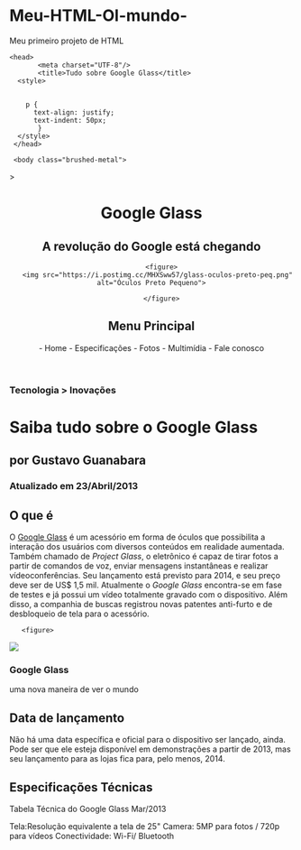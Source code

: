 # Meu-HTML-Ol-mundo-
Meu primeiro projeto de HTML 
<!DOCTYPE html>

   <html lang="pt-br">
     
    <head>
           <meta charset="UTF-8"/>
           <title>Tudo sobre Google Glass</title>
      <style>
     
        
        p {
          text-align: justify;
          text-indent: 50px;
           }
      </style>
     </head>
     
     <body class="brushed-metal">

  <!-- seu conteúdo -->

</body>
     <div id="interface">>
       <header id="cabesario">
     <hgroup>
<h1>Google Glass</h1>
<h2>A revolução do Google está chegando</h2>
</hgroup>

         <figure>
       <img src="https://i.postimg.cc/MHXSww57/glass-oculos-preto-peq.png" alt="Óculos Preto Pequeno">

         </figure>
<h2>Menu Principal</h2>
<p>- Home
- Especificações
- Fotos
- Multimídia
- Fale conosco</p>

   </header>      
 <hgroup>        
<h3>Tecnologia > Inovações</h3>
<h1>Saiba tudo sobre o Google Glass</h1>
<h2>por Gustavo Guanabara</h2>
<h3>Atualizado em 23/Abril/2013</h3>
</hroup>
       
       
<h2>O que é</h2>
<p>O <span style="text-decoration: underline;">Google Glass</span> é um acessório em forma de óculos que possibilita a interação dos usuários com diversos conteúdos em realidade aumentada. Também chamado de <i>Project Glass</i>, o eletrônico é capaz de tirar fotos a partir de comandos de voz, enviar mensagens instantâneas e realizar vídeoconferências. Seu lançamento está previsto para 2014, e seu preço deve ser de US$ 1,5 mil. Atualmente o <em>Google Glass</em> encontra-se em fase de testes e já possui um vídeo totalmente gravado com o dispositivo. Além disso, a companhia de buscas registrou novas patentes anti-furto e de desbloqueio de tela para o acessório.</p>

       <figure>   
<img src="https://i.postimg.cc/MHjQg0mV/glass-quadro-homem-mulher-1.jpg"/>
    <figcaption>
      <h3>Google Glass</h3>
      <p>uma nova maneira de ver o mundo</>
     </figcaption>
       </figure>
<h2>Data de lançamento</h2>
<p>Não há uma data específica e oficial para o dispositivo ser lançado, ainda. Pode ser que ele esteja disponível em demonstrações a partir de 2013, mas seu lançamento para as lojas fica para, pelo menos, 2014.</p>

<h2>Especificações Técnicas</h2>
<p>Tabela Técnica do Google Glass Mar/2013

Tela:Resolução equivalente a tela de 25"
Camera: 5MP para fotos / 720p para vídeos
Conectividade: Wi-Fi/ Bluetooth
